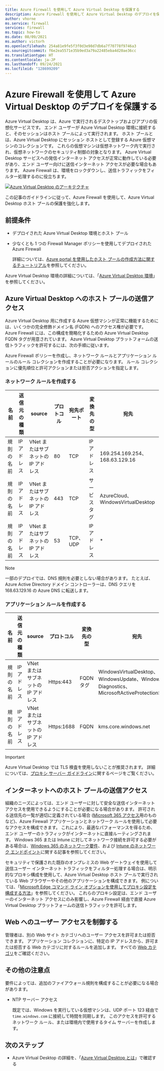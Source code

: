 ```yaml
---
title: Azure Firewall を使用して Azure Virtual Desktop を保護する
description: Azure Firewall を使用して Azure Virtual Desktop のデプロイを保護する方法について説明します
author: vhorne
ms.service: firewall
services: firewall
ms.topic: how-to
ms.date: 08/09/2021
ms.author: victorh
ms.openlocfilehash: 254a81e9fe5f3f0d3e98d7db6a7f70778f9746a3
ms.sourcegitcommit: f6e2ea5571e35b9ed3a79a22485eba4d20ae36cc
ms.translationtype: HT
ms.contentlocale: ja-JP
ms.lasthandoff: 09/24/2021
ms.locfileid: "128699209"
---
```

# <a name="use-azure-firewall-to-protect-azure-virtual-desktop-deployments"></a>Azure Firewall を使用して Azure Virtual Desktop のデプロイを保護する

Azure Virtual Desktop は、Azure で実行されるデスクトップおよびアプリの仮想化サービスです。 エンド ユーザーが Azure Virtual Desktop 環境に接続すると、そのセッションはホスト プールによって実行されます。 ホスト プールとは、Azure Virtual Desktop にセッション ホストとして登録する Azure 仮想マシンのコレクションです。 これらの仮想マシンは仮想ネットワーク内で実行され、仮想ネットワークのセキュリティ制御の対象となります。 Azure Virtual Desktop サービスへの発信インターネット アクセスが正常に動作している必要があり、エンド ユーザー向けに送信インターネット アクセスが必要な場合もあります。 Azure Firewall は、環境をロックダウンし、送信トラフィックをフィルター処理するのに役立ちます。

[ ![Azure Virtual Desktop のアーキテクチャ](media/protect-windows-virtual-desktop/windows-virtual-desktop-architecture-diagram.png) ](media/protect-windows-virtual-desktop/windows-virtual-desktop-architecture-diagram.png#lightbox)

この記事のガイドラインに従って、Azure Firewall を使用して、Azure Virtual Desktop ホスト プールの保護を強化します。

## <a name="prerequisites"></a>前提条件


 - デプロイされた Azure Virtual Desktop 環境とホスト プール
 - 少なくとも 1 つの Firewall Manager ポリシーを使用してデプロイされた Azure Firewall 

   詳細については、[Azure portal を使用したホスト プールの作成方法に関するチュートリアル](../virtual-desktop/create-host-pools-azure-marketplace.md)を参照してください。

Azure Virtual Desktop 環境の詳細については、「[Azure Virtual Desktop 環境](../virtual-desktop/environment-setup.md)」を参照してください。

## <a name="host-pool-outbound-access-to-azure-virtual-desktop"></a>Azure Virtual Desktop へのホスト プールの送信アクセス

Azure Virtual Desktop 用に作成する Azure 仮想マシンが正常に機能するためには、いくつかの完全修飾ドメイン名 (FQDN) へのアクセス権が必要です。 Azure Firewall には、この構成を簡略化するための Azure Virtual Desktop FQDN タグが用意されています。 Azure Virtual Desktop プラットフォームの送信トラフィックを許可するには、次の手順に従います。

Azure Firewall ポリシーを作成し、ネットワーク ルールとアプリケーション ルールのルール コレクションを作成することが必要になります。 ルール コレクションに優先順位と許可アクションまたは拒否アクションを指定します。 

### <a name="create-network-rules"></a>ネットワーク ルールを作成する

| 名前 | 送信元の種類 | source | プロトコル | 宛先ポート | 変換先の型 | 宛先 |
| --- | --- | --- | --- | --- | --- | --- |
| 規則の名前 | IP アドレス | VNet またはサブネットの IP アドレス | 80 | TCP |  IP アドレス | 169.254.169.254、168.63.129.16 |
| 規則の名前 | IP アドレス | VNet またはサブネットの IP アドレス | 443 | TCP | サービス タグ | AzureCloud、WindowsVirtualDesktop |
| 規則の名前 | IP アドレス | VNet またはサブネットの IP アドレス | 53 | TCP、UDP | IP アドレス | * |

> [!NOTE]
> 一部のデプロイでは、DNS 規則を必要としない場合があります。 たとえば、Azure Active Directory ドメイン コントローラーは、DNS クエリを 168.63.129.16 の Azure DNS に転送します。

### <a name="create-application-rules"></a>アプリケーション ルールを作成する 

| 名前 | 送信元の種類 | source | プロトコル | 変換先の型 | 宛先|
| --- | --- | --- | --- | --- | --- |
| 規則の名前 | IP アドレス | VNet またはサブネットの IP アドレス | Https:443 | FQDN タグ | WindowsVirtualDesktop、WindowsUpdate、Windows Diagnostics、MicrosoftActiveProtectionService |
| 規則の名前 | IP アドレス | VNet またはサブネットの IP アドレス | Https:1688 | FQDN | kms.core.windows.net |


> [!IMPORTANT]
> Azure Virtual Desktop では TLS 検査を使用しないことが推奨されます。 詳細については、[プロキシ サーバー ガイドライン](../virtual-desktop/proxy-server-support.md#dont-use-ssl-termination-on-the-proxy-server)に関するページをご覧ください。

## <a name="host-pool-outbound-access-to-the-internet"></a>インターネットへのホスト プールの送信アクセス

組織のニーズによっては、エンド ユーザーに対して安全な送信インターネット アクセスを使用できるようにすることが必要になる場合があります。 許可される送信先の一覧が適切に定義されている場合 ([Microsoft 365 アクセス](/microsoft-365/enterprise/microsoft-365-ip-web-service)用のものなど)、Azure Firewall アプリケーションとネットワーク ルールを使用して必要なアクセスを構成できます。 これにより、最適なパフォーマンスを得るため、エンド ユーザーのトラフィックがインターネットに直接ルーティングされます。 Windows 365 または Intune に対してネットワーク接続を許可する必要がある場合は、[Windows 365 のネットワーク要件](/windows-365/requirements-network#allow-network-connectivity)、および [Intune のネットワーク エンドポイント](/mem/intune/fundamentals/intune-endpoints)に関する記事を参照してください。

セキュリティで保護された既存のオンプレミスの Web ゲートウェイを使用して送信ユーザー インターネット トラフィックをフィルター処理する場合は、明示的なプロキシ構成を使用して、Azure Virtual Desktop ホスト プールで実行されている Web ブラウザーやその他のアプリケーションを構成できます。 例については、「[Microsoft Edge コマンド ライン オプションを使用してプロキシ設定を構成する方法](/deployedge/edge-learnmore-cmdline-options-proxy-settings)」を参照してください。 これらのプロキシ設定は、エンド ユーザーのインターネット アクセスにのみ影響し、Azure Firewall 経由で直接 Azure Virtual Desktop プラットフォームの送信トラフィックを許可します。 

## <a name="control-user-access-to-the-web"></a>Web へのユーザー アクセスを制御する

管理者は、別の Web サイト カテゴリへのユーザー アクセスを許可または拒否できます。 アプリケーション コレクションに、特定の IP アドレスから、許可または拒否する Web カテゴリに対するルールを追加します。 すべての [Web カテゴリ](web-categories.md)をご確認ください。 

## <a name="additional-considerations"></a>その他の注意点

要件によっては、追加のファイアウォール規則を構成することが必要になる場合があります。

- NTP サーバー アクセス

  既定では、Windows を実行している仮想マシンは、UDP ポート 123 経由で `time.windows.com` に接続して時間を同期します。 このアクセスを許可するネットワーク ルール、または環境内で使用するタイム サーバーを作成します。

## <a name="next-steps"></a>次のステップ

- Azure Virtual Desktop の詳細を、「[Azure Virtual Desktop とは](../virtual-desktop/overview.md)」で確認する
